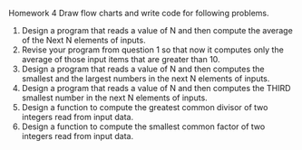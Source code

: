 Homework 4
Draw flow charts and write code for following problems.
1. Design a program that reads a value of N and then compute the average of the Next N elements of inputs.
2. Revise your program from question 1 so that now it computes only the average of those input items that are greater than 10.
3. Design a program that reads a value of N and then computes the smallest and the largest numbers in the next N elements of inputs.
4. Design a program that reads a value of N and then computes the THIRD smallest number in the next N elements of inputs.
5. Design a function to compute the greatest common divisor of two integers read from input data.
6. Design a function to compute the smallest common factor of two integers read from input data.
